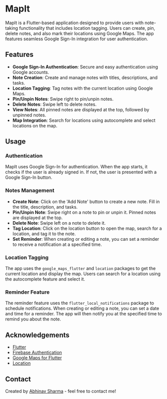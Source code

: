 # MapIt

MapIt is a Flutter-based application designed to provide users with note-taking functionality that includes location tagging. Users can create, pin, delete notes, and also mark their locations using Google Maps. The app features seamless Google Sign-In integration for user authentication.

## Features

- **Google Sign-In Authentication**: Secure and easy authentication using Google accounts.
- **Note Creation**: Create and manage notes with titles, descriptions, and tasks.
- **Location Tagging**: Tag notes with the current location using Google Maps.
- **Pin/Unpin Notes**: Swipe right to pin/unpin notes.
- **Delete Notes**: Swipe left to delete notes.
- **View Notes**: All pinned notes are displayed at the top, followed by unpinned notes.
- **Map Integration**: Search for locations using autocomplete and select locations on the map.

## Usage

### Authentication

MapIt uses Google Sign-In for authentication. When the app starts, it checks if the user is already signed in. If not, the user is presented with a Google Sign-In button.

### Notes Management

- **Create Note**: Click on the 'Add Note' button to create a new note. Fill in the title, description, and tasks.
- **Pin/Unpin Note**: Swipe right on a note to pin or unpin it. Pinned notes are displayed at the top.
- **Delete Note**: Swipe left on a note to delete it.
- **Tag Location**: Click on the location button to open the map, search for a location, and tag it to the note.
- **Set Reminder**: When creating or editing a note, you can set a reminder to receive a notification at a specified time.

### Location Tagging

The app uses the `google_maps_flutter` and `location` packages to get the current location and display the map. Users can search for a location using the autocomplete feature and select it.

### Reminder Feature

The reminder feature uses the `flutter_local_notifications` package to schedule notifications. When creating or editing a note, you can set a date and time for a reminder. The app will then notify you at the specified time to remind you about the note.


## Acknowledgements

- [Flutter](https://flutter.dev/)
- [Firebase Authentication](https://firebase.google.com/docs/auth)
- [Google Maps for Flutter](https://pub.dev/packages/google_maps_flutter)
- [Location](https://pub.dev/packages/location)

## Contact

Created by [Abhinav Sharma](https://github.com/abhinavs1920) - feel free to contact me!
